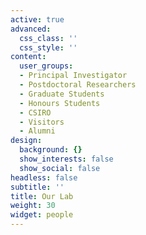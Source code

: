 ```yaml
---
active: true
advanced:
  css_class: ''
  css_style: ''
content:
  user_groups:
  - Principal Investigator
  - Postdoctoral Researchers
  - Graduate Students
  - Honours Students
  - CSIRO
  - Visitors
  - Alumni
design:
  background: {}
  show_interests: false
  show_social: false
headless: false
subtitle: ''
title: Our Lab
weight: 30
widget: people
---
```


